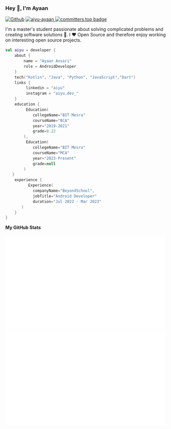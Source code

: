 ### Hey 👋, I'm Ayaan
[![Github](https://img.shields.io/github/followers/aiyu-ayaan?label=Follow&style=social)](https://github.com/aiyu-ayaan)
<a href="http://www.github.com/aiyu-ayaan"> <img src="https://komarev.com/ghpvc/?username=aiyu-ayaan&label=Profile%20views&color=0e75b6&style=flat" alt="aiyu-ayaan" /> </a>
[![committers.top badge](https://user-badge.committers.top/india/aiyu-ayaan.svg)](https://user-badge.committers.top/india/aiyu-ayaan)

I'm a master's student passionate about solving complicated problems and creating software solutions :robot:. I :heart: Open Source and therefore enjoy working on interesting open source projects.
```kotlin
val aiyu = developer {
    about {
        name = "Ayaan Ansari"
        role = AndroidDeveloper
    }
    tech("Kotlin", "Java", "Python", "JavaScript","Dart")
    links {
         linkedin = "aiyu"
         instagram = "aiyu.dev_"
    }
    education {
         Education(
            collegeName="BIT Mesra"
            courseName="BCA"
            year="2019-2021"
            grade=8.22
        ),
         Education(
            collegeName="BIT Mesra"
            courseName="MCA"
            year="2023-Present"
            grade=null
        )
   }
    experience {
          Experience(
            companyName="BeyondSchool",
            jobTitle="Android Developer"
            duration="Jul 2022 - Mar 2023"
       )
    }
}
```
<b>My GitHub Stats</b>
<br> <br>
<a href="http://www.github.com/aiyu-ayaan"> <img src="https://raw.githubusercontent.com/aiyu-ayaan/github-stats/master/generated/overview.svg#gh-dark-mode-only" alt="aiyu-ayaan's GitHub stats"/></a>
<a href="http://www.github.com/aiyu-ayaan"> <img src="https://raw.githubusercontent.com/aiyu-ayaan/github-stats/master/generated/languages.svg#gh-dark-mode-only" alt="aiyu-ayaan's GitHub stats"/></a>

